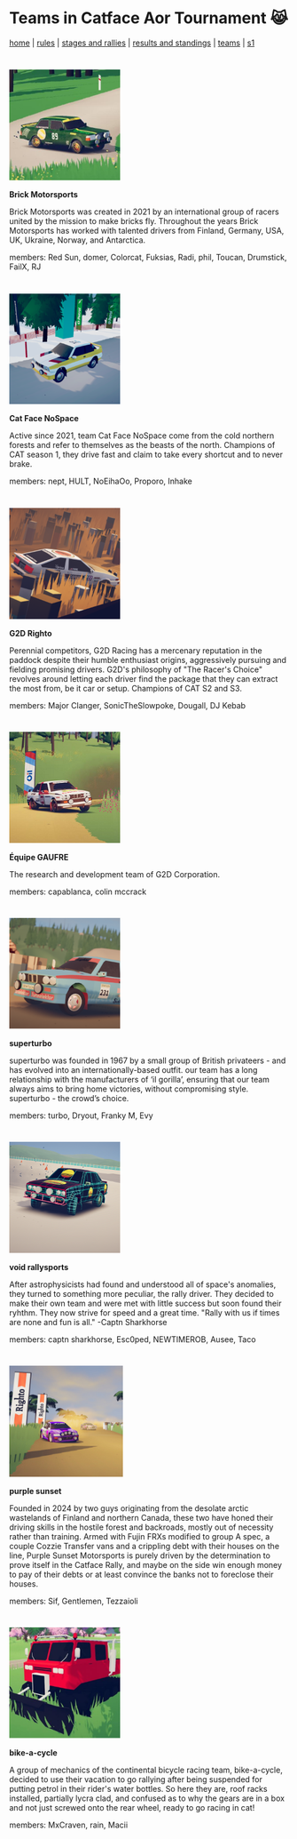 # Teams in Catface Aor Tournament 😹

[home](index.md) | [rules](rules.md) | [stages and rallies](stages.md) | [results and standings](results.md) | [teams](teams.md) | [s1](s1/s1_index.md)

#

<img src="https://raw.githubusercontent.com/xlsrln/cat/main/images/teams/brick.png" alt="drawing" style="height:200px"/>

**Brick Motorsports**

Brick Motorsports was created in 2021 by an international group of racers united by the mission to make bricks fly. Throughout the years Brick Motorsports has worked with talented drivers from Finland, Germany, USA, UK, Ukraine, Norway, and Antarctica.

members: Red Sun, domer, Colorcat, Fuksias, Radi, phil, Toucan, Drumstick, FailX, RJ

#

<img src="https://raw.githubusercontent.com/xlsrln/cat/main/images/teams/catface.png" alt="drawing" style="height:200px"/>

**Cat Face NoSpace**

Active since 2021, team Cat Face NoSpace come from the cold northern forests and refer to themselves as the beasts of the north. Champions of CAT season 1, they drive fast and claim to take every shortcut and to never brake. 

members: nept, HULT, NoEihaOo, Proporo, Inhake

#

<img src="https://raw.githubusercontent.com/xlsrln/cat/main/images/teams/g2d.png" alt="drawing" style="height:200px"/>

**G2D Righto**

Perennial competitors, G2D Racing has a mercenary reputation in the paddock despite their humble enthusiast origins, aggressively pursuing and fielding promising drivers. G2D's philosophy of "The Racer's Choice" revolves around letting each driver find the package that they can extract the most from, be it car or setup. Champions of CAT S2 and S3.

members: Major Clanger, SonicTheSlowpoke, Dougall, DJ Kebab

#

<img src="https://raw.githubusercontent.com/xlsrln/cat/main/images/teams/g2d2.png" alt="drawing" style="height:200px"/>

**Équipe GAUFRE**

The research and development team of G2D Corporation.

members: capablanca, colin mccrack

#

<img src="https://raw.githubusercontent.com/xlsrln/cat/main/images/teams/superturbo.png" alt="drawing" style="height:200px"/>

**superturbo**

superturbo was founded in 1967 by a small group of British privateers - and has evolved into an internationally-based outfit. our team has a long relationship with the manufacturers of ‘il gorilla’, ensuring that our team always aims to bring home victories, without compromising style. superturbo - the crowd’s choice.

members: turbo, Dryout, Franky M, Evy


#

<img src="https://raw.githubusercontent.com/xlsrln/cat/main/images/teams/void.png" alt="drawing" style="height:200px"/>

**void rallysports**

After astrophysicists had found and understood all of space's anomalies, they turned to something more peculiar, the rally driver. 
They decided to make their own team and were met with little success but soon found their ryhthm. 
They now strive for speed and a great time.
"Rally with us if times are none and fun is all." -Captn Sharkhorse

members: captn sharkhorse, Esc0ped, NEWTIMEROB, Ausee, Taco

#

<img src="https://raw.githubusercontent.com/xlsrln/cat/main/images/teams/purp%20sunset.png" alt="drawing" style="height:200px"/>

**purple sunset**

Founded in 2024 by two guys originating from the desolate arctic wastelands of Finland and northern Canada, these two have honed their driving skills in the hostile forest and backroads, mostly out of necessity rather than training. Armed with Fujin FRXs modified to group A spec, a couple Cozzie Transfer vans and a crippling debt with their houses on the line, Purple Sunset Motorsports is purely driven by the determination to prove itself in the Catface Rally, and maybe on the side win enough money to pay of their debts or at least convince the banks not to foreclose their houses.

members: Sif, Gentlemen, Tezzaioli

#


<img src="https://raw.githubusercontent.com/xlsrln/cat/main/images/teams/noot.png" alt="drawing" style="height:200px"/>

**bike-a-cycle**

A group of mechanics of the continental bicycle racing team, bike-a-cycle, decided to use their vacation to go rallying after being suspended for putting petrol in their rider's water bottles. So here they are, roof racks installed, partially lycra clad, and confused as to why the gears are in a box and not just screwed onto the rear wheel, ready to go racing in cat!

members: MxCraven, rain, Macii


